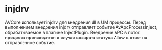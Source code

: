 # injdrv

AVCore использует injdrv для внедрения dll в UM процессы. Перед выполнением внедрения injdrv отправляет событие AvApcProcessInject, обрабатываемое в плагине InjectPlugin. Внедрение APC в поток процесса производится в случае возврата статуса Allow в ответ на отправленное событие.
